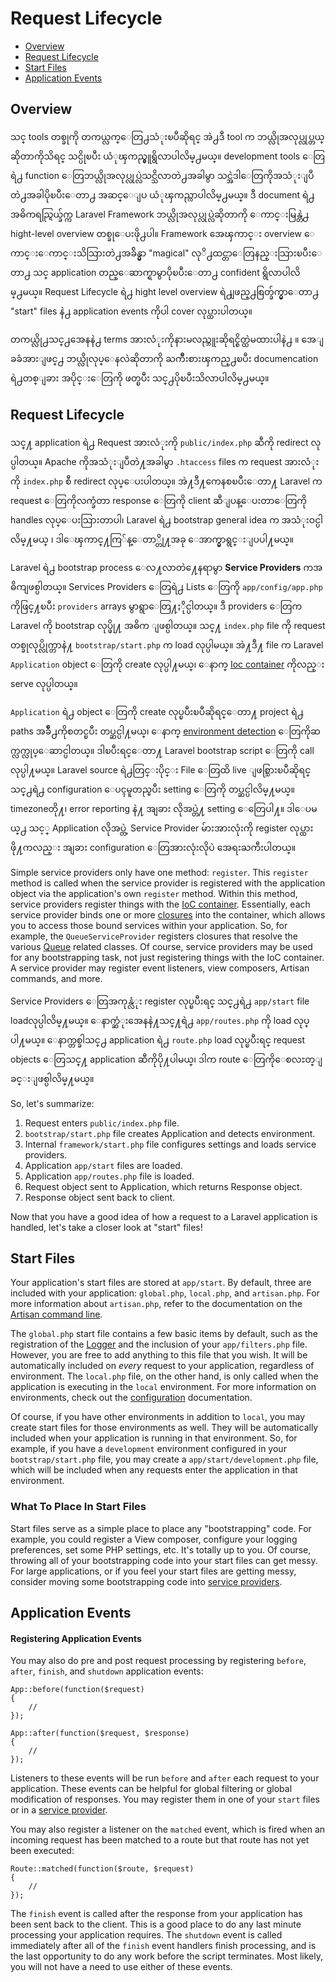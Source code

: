 ﻿# Request Lifecycle

- [Overview](#overview)
- [Request Lifecycle](#request-lifecycle)
- [Start Files](#start-files)
- [Application Events](#application-events)

<a name="overview"></a>
## Overview

သင္ tools တစ္ခုကို တကယ္လက္ေတြ႕သံုးၿပီဆိုရင္ အဲ႕ဒီ tool က ဘယ္လိုအလုပ္လုပ္တယ္ဆိုတာကိုသိရင္ သင္ပိုၿပီး ယံုၾကည္မွူရွိလာပါလိမ္႕မယ္။ development tools ေတြရဲ႕ function ေတြဘယ္လိုအလုပ္လုပ္လဲသင္သိလာတဲ႕အခါမွာ သင္အဲဒါေတြကိုအသံုးျပဳတဲ႕အခါပိုၿပီးေတာ႕ အဆင္ေျပ ယံုၾကည္လာပါလိမ္႕မယ္။ ဒီ document ရဲ႕ အဓိကရည္ရြယ္ခ်က္က  Laravel Framework ဘယ္လိုအလုပ္လုပ္လဲဆိုတာကို ေကာင္းမြန္တဲ႕ hight-level overview တစ္ခုေပးဖို႕ပါ။ Framework အေၾကာင္း overview ေကာင္းေကာင္းသိသြားတဲ႕အခ်ိန္မွာ "magical" လုိ႕ထင္တာေတြနည္းသြားၿပီးေတာ႕ သင္ application တည္ေဆာက္ရာမွာပိုၿပီးေတာ႕ confident ရွိလာပါလိမ္႕မယ္။ Request Lifecycle  ရဲ႕ hight level overview ရဲ႕ျဖည္႕စြတ္ခ်က္မွာေတာ႕ "start" files နဲ႕ application events ကိုပါ cover လုပ္ထားပါတယ္။

တကယ္လို႕သင္႕အေနနဲ႕ terms အားလံုးကိုနားမလည္ဘူးဆိုရင္စိတ္ထဲမထားပါနဲ႕ ။ အေျခခံအားျဖင္႕ ဘယ္လိုလုပ္ေနလဲဆိုတာကို ႀကိဳးစားၾကည္႕ၿပီး documencation ရဲ႕တစ္ျခား အပိုင္းေတြကို ဖတ္ၿပီး သင္႕ပိုၿပီးသိလာပါလိမ္႕မယ္။

<a name="request-lifecycle"></a>
## Request Lifecycle

သင္႔ application ရဲ႕ Request အားလံုးကို `public/index.php` ဆီကို redirect လုပ္ပါတယ္။  Apache ကိုအသံုးျပဳတဲ႔အခါမွာ `.htaccess` files က request အားလံုးကို `index.php` စီ redirect လုပ္ေပးပါတယ္။ အဲ႔ဒီ႔ကေနစၿပီးေတာ႔ Laravel က request ေတြကိုလက္ခံတာ  response ေတြကို client ဆီျပန္ေပးတာေတြကို handles လုပ္ေပးသြားတာပါ၊ Laravel ရဲ႕  bootstrap general idea က အသံုးဝင္ပါလိမ္႔မယ္ ၊ ဒါေၾကာင္႔ကြ်န္ေတာ္တို႔အခု ေအာက္မွာရွင္းျပပါ႔မယ္။

Laravel ရဲ႕ bootstrap process ေလ႔လာတဲ႔ေနရာမွာ **Service Providers**  ကအဓိကျဖစ္ပါတယ္။ Services Providers ေတြရဲ႕  Lists ေတြကို  `app/config/app.php` ကိုဖြင္႔ၿပီး `providers` arrays မွာရွာေတြ႔ႏိုင္ပါတယ္။ ဒီ providers ေတြက Laravel ကို bootstrap လုပ္ဖို႔ အဓိက ျဖစ္ပါတယ္။ သင္႔ `index.php` file ကို request တစ္ခုလုပ္လိုက္တာနဲ႔ `bootstrap/start.php` က load လုပ္ပါမယ္။ အဲ႔ဒီ႔ file က Laravel `Application` object ေတြကို create လုပ္ပါ႔မယ္၊ ေနာက္ [Ioc container](/docs/ioc) ကိုလည္း serve လုပ္ပါတယ္။

`Application` ရဲ႕ object ေတြကို create လုပ္ၿပီးၿပီဆိုရင္ေတာ႔ project ရဲ႕ paths အခ်ိဳ႕ကိုစတင္ၿပီး တပ္ဆင္ပါ႔မယ္၊ ေနာက္ [environment detection](/docs/configuration#environment-configuration) ေတြကိုဆက္လက္လုပ္ေဆာင္ပါတယ္။ ဒါၿပီးရင္ေတာ႔ Laravel bootstrap script ေတြကို call လုပ္ပါ႔မယ္။ Laravel source ရဲ႕တြင္းပိုင္း File ေတြထိ live ျဖစ္သြားၿပီဆိုရင္ သင္႕ရဲ႕ configuration ေပၚမူတည္ၿပီး setting ေတြကို တပ္ဆင္ပါလိမ္႔မယ္။ timezoneတို႔၊ error reporting နဲ႔ အျခား လိုအပ္တဲ႔ setting ေတြေပါ႔။ ဒါေပမယ္႕ သင့္ Application လိုအပ္တဲ့ Service Provider မ်ားအားလုံးကို register လုပ္ထားဖို႔ကလည္း အျခား configuration ေတြအားလုံးလိုပဲ အေရးႀကီးပါတယ္။

Simple service providers only have one method: `register`. This `register` method is called when the service provider is registered with the application object via the application's own `register` method. Within this method, service providers register things with the [IoC container](/docs/ioc). Essentially, each service provider binds one or more [closures](http://us3.php.net/manual/en/functions.anonymous.php) into the container, which allows you to access those bound services within your application. So, for example, the `QueueServiceProvider` registers closures that resolve the various [Queue](/docs/queues) related classes. Of course, service providers may be used for any bootstrapping task, not just registering things with the IoC container. A service provider may register event listeners, view composers, Artisan commands, and more.

Service Providers ေတြအကုန္လံုး register လုပ္ၿပီးရင္ သင္႕ရဲ႕ `app/start` file loadလုပ္ပါလိမ္႔မယ္။ ေနာက္ဆံုးအေနနဲ႔သင္႔ရဲ႕ `app/routes.php` ကို load လုပ္ပါ႔မယ္။ ေနာက္တစ္ခါသင္႕ application ရဲ႕ `route.php` load လုပ္ၿပီးရင္ request objects ေတြသင္႔ application ဆီကိုပို႔ပါမယ္၊ ဒါက route ေတြကိုေစလႊတ္ျခင္းျဖစ္ပါလိမ္႔မယ္။

So, let's summarize:

1. Request enters `public/index.php` file.
2. `bootstrap/start.php` file creates Application and detects environment.
3. Internal `framework/start.php` file configures settings and loads service providers.
4. Application `app/start` files are loaded.
5. Application `app/routes.php` file is loaded.
6. Request object sent to Application, which returns Response object.
7. Response object sent back to client.

Now that you have a good idea of how a request to a Laravel application is handled, let's take a closer look at "start" files!

<a name="start-files"></a>
## Start Files

Your application's start files are stored at `app/start`. By default, three are included with your application: `global.php`, `local.php`, and `artisan.php`. For more information about `artisan.php`, refer to the documentation on the [Artisan command line](/docs/commands#registering-commands).

The `global.php` start file contains a few basic items by default, such as the registration of the [Logger](/docs/errors) and the inclusion of your `app/filters.php` file. However, you are free to add anything to this file that you wish. It will be automatically included on _every_ request to your application, regardless of environment. The `local.php` file, on the other hand, is only called when the application is executing in the `local` environment. For more information on environments, check out the [configuration](/docs/configuration) documentation.

Of course, if you have other environments in addition to `local`, you may create start files for those environments as well. They will be automatically included when your application is running in that environment. So, for example, if you have a `development` environment configured in your `bootstrap/start.php` file, you may create a `app/start/development.php` file, which will be included when any requests enter the application in that environment.

### What To Place In Start Files

Start files serve as a simple place to place any "bootstrapping" code. For example, you could register a View composer, configure your logging preferences, set some PHP settings, etc. It's totally up to you. Of course, throwing all of your bootstrapping code into your start files can get messy. For large applications, or if you feel your start files are getting messy, consider moving some bootstrapping code into [service providers](/docs/ioc#service-providers).

<a name="application-events"></a>
## Application Events

#### Registering Application Events

You may also do pre and post request processing by registering `before`, `after`, `finish`, and `shutdown` application events:

	App::before(function($request)
	{
		//
	});

	App::after(function($request, $response)
	{
		//
	});

Listeners to these events will be run `before` and `after` each request to your application. These events can be helpful for global filtering or global modification of responses. You may register them in one of your `start` files or in a [service provider](/docs/ioc#service-providers).

You may also register a listener on the `matched` event, which is fired when an incoming request has been matched to a route but that route has not yet been executed:

	Route::matched(function($route, $request)
	{
		//
	});

The `finish` event is called after the response from your application has been sent back to the client. This is a good place to do any last minute processing your application requires. The `shutdown` event is called immediately after all of the `finish` event handlers finish processing, and is the last opportunity to do any work before the script terminates. Most likely, you will not have a need to use either of these events.